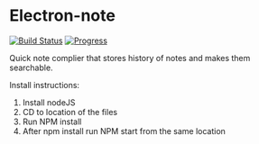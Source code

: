 # Electron-note

[![Build Status](https://img.shields.io/badge/Build-in%20progres-brightgreen.svg)]()
[![Progress](https://img.shields.io/badge/Progress-50%25-yellow.svg)]()

Quick note complier that stores history of notes and makes them searchable. 

Install instructions:

1. Install nodeJS
2. CD to location of the files
3. Run NPM install
4. After npm install run NPM start from the same location
